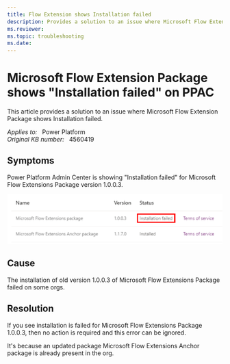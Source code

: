 ```yaml
---
title: Flow Extension shows Installation failed 
description: Provides a solution to an issue where Microsoft Flow Extension Package shows Installation failed.
ms.reviewer: 
ms.topic: troubleshooting
ms.date: 
---
```

# Microsoft Flow Extension Package shows "Installation failed" on PPAC

This article provides a solution to an issue where Microsoft Flow Extension Package shows Installation failed.

_Applies to:_ &nbsp; Power Platform  
_Original KB number:_ &nbsp; 4560419

## Symptoms

Power Platform Admin Center is showing "Installation failed" for Microsoft Flow Extensions Package version 1.0.0.3.

![Microsoft Flow Extensions Package Installation Failed](./media/flow-extension-package-shows-installation-failed/installation-failed-status.png)

## Cause

The installation of old version 1.0.0.3 of Microsoft Flow Extensions Package failed on some orgs.

## Resolution

If you see installation is failed for Microsoft Flow Extensions Package 1.0.0.3, then no action is required and this error can be ignored.

It's because an updated package Microsoft Flow Extensions Anchor package is already present in the org.
